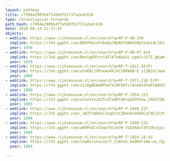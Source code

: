 ```yaml
---
layout: pathway
title: c7994e2905b4ffa569fb1737a2edc63b
type: chronological-forwards
path_hash: c7994e2905b4ffa569fb1737a2edc63b
date: 2018-06-14 21:17:47
objects:
- weblink: https://www.rijksmuseum.nl/en/search?q=RP-P-OB-349
  imglink: https://lh4.ggpht.com/BBSPKduxFekmGp7NUAPVSBWtkMpfGeks4L7A3a2BQfB7S46GxkgnBAhr7lfO870xFxnciR9aZHMy-jKVVFuZwyBNY2r1=s200
  year: 1650
- weblink: https://www.rijksmuseum.nl/en/search?q=RP-P-OB-47.819
  imglink: https://lh4.ggpht.com/BmnigERtnrCdIlK7w6AyUi-ygmCzJt7Z_qKyWnkj7e-ZSL25X7o9EFklvvpRFCWCby26eh5qMkcNu676MZENyLP4j_Q=s200
  year: 1659
- weblink: https://www.rijksmuseum.nl/en/search?q=RP-T-1911-56(R)
  imglink: https://lh6.ggpht.com/aCeKBi1dPne4o4kiHiSDKW4B-E_sI3B2oCJwa6OWobqDOII87fpH9TeqCHP1_vXtpOLFgzKXW2H3VUnIoW6V0F2F6Q=s200
  year: 1868
- weblink: https://www.rijksmuseum.nl/en/search?q=RP-T-1971-218-5(R)
  imglink: https://lh4.ggpht.com/n1J8gBEAmRPXwf4iNFkRfvl6ha01dYeRlWXKhktEdHXLi7OLHoYO-xdwj7cOF5qDXV5ev8LLpuSi-juXEVOU1d5LDcQ=s200
  year: 1880
- weblink: https://www.rijksmuseum.nl/en/search?q=RP-P-1954-153
  imglink: https://lh3.ggpht.com/wJnoV1nz82Tv2TaQPCHdrppEEhFew_LRG5TQNnRhrXE1e3PgRi004RIvFgVFrFgRB2_CLuRvLULnGoIcxvIDZg1pkw=s200
  year: 1883
- weblink: https://www.rijksmuseum.nl/en/search?q=RP-P-1940-227
  imglink: https://lh5.ggpht.com/_uN3TCWQGvl3xqDstCZDmnOch84DCqTXEjXcPsDL9oXmwi5Kmx2c7N5A_8S0jLqZv7apCnFchLb1evN5BdktRCV1FA=s200
  year: 1884
- weblink: https://www.rijksmuseum.nl/en/search?q=RP-P-1940-233
  imglink: https://lh3.ggpht.com/wN9PmICsCbqm79zzm7W-7GG5RAxldFId6zqjoifNSiQUfEhDAZyzl3rPhJIy9ejiSU14zJne4T8-iFnafeyL_hdVDQ=s200
  year: 1884
- weblink: https://www.rijksmuseum.nl/en/search?q=RP-T-1924-18-43
  imglink: https://lh3.ggpht.com/lnwBvrunxLGZrF_z3AVuh_moQNXlxWw-wo_FppX6j0EnhbfGRD7qDS1nz__hbhrCtFdaq9wQPX6KDN5V__OP0DpTNQ=s200
  year: 1884

---
```

